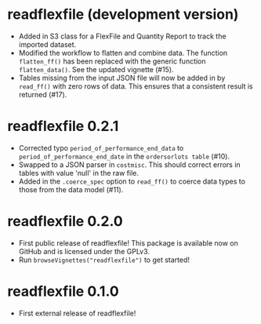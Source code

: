 # readflexfile (development version)

* Added in S3 class for a FlexFile and Quantity Report to track the imported dataset.
* Modified the workflow to flatten and combine data. The function `flatten_ff()` has been replaced with the generic function `flatten_data()`. See the updated vignette (#15).
* Tables missing from the input JSON file will now be added in by `read_ff()` with zero rows of data. This ensures that a consistent result is returned (#17).

# readflexfile 0.2.1

* Corrected typo `period_of_performance_end_data` to `period_of_performance_end_date` in the `ordersorlots table` (#10).
* Swapped to a JSON parser in `costmisc`. This should correct errors in tables with value 'null' in the raw file.
* Added in the `.coerce_spec` option to `read_ff()` to coerce data types to those from the data model (#11).

# readflexfile 0.2.0

* First public release of readflexfile! This package is available now on GitHub and
is licensed under the GPLv3.
* Run `browseVignettes("readflexfile")` to get started!


# readflexfile 0.1.0

* First external release of readflexfile!
